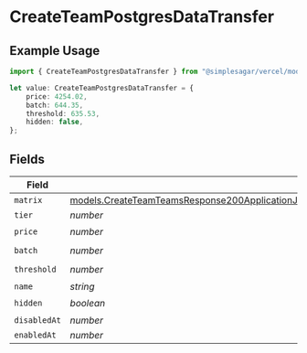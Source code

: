 # CreateTeamPostgresDataTransfer

## Example Usage

```typescript
import { CreateTeamPostgresDataTransfer } from "@simplesagar/vercel/models/createteamop.js";

let value: CreateTeamPostgresDataTransfer = {
    price: 4254.02,
    batch: 644.35,
    threshold: 635.53,
    hidden: false,
};
```

## Fields

| Field                                                                                                                                                                                                                        | Type                                                                                                                                                                                                                         | Required                                                                                                                                                                                                                     | Description                                                                                                                                                                                                                  |
| ---------------------------------------------------------------------------------------------------------------------------------------------------------------------------------------------------------------------------- | ---------------------------------------------------------------------------------------------------------------------------------------------------------------------------------------------------------------------------- | ---------------------------------------------------------------------------------------------------------------------------------------------------------------------------------------------------------------------------- | ---------------------------------------------------------------------------------------------------------------------------------------------------------------------------------------------------------------------------- |
| `matrix`                                                                                                                                                                                                                     | [models.CreateTeamTeamsResponse200ApplicationJSONResponseBodyBillingInvoiceItemsPostgresDataTransferMatrix](../models/createteamteamsresponse200applicationjsonresponsebodybillinginvoiceitemspostgresdatatransfermatrix.md) | :heavy_minus_sign:                                                                                                                                                                                                           | N/A                                                                                                                                                                                                                          |
| `tier`                                                                                                                                                                                                                       | *number*                                                                                                                                                                                                                     | :heavy_minus_sign:                                                                                                                                                                                                           | N/A                                                                                                                                                                                                                          |
| `price`                                                                                                                                                                                                                      | *number*                                                                                                                                                                                                                     | :heavy_check_mark:                                                                                                                                                                                                           | N/A                                                                                                                                                                                                                          |
| `batch`                                                                                                                                                                                                                      | *number*                                                                                                                                                                                                                     | :heavy_check_mark:                                                                                                                                                                                                           | N/A                                                                                                                                                                                                                          |
| `threshold`                                                                                                                                                                                                                  | *number*                                                                                                                                                                                                                     | :heavy_check_mark:                                                                                                                                                                                                           | N/A                                                                                                                                                                                                                          |
| `name`                                                                                                                                                                                                                       | *string*                                                                                                                                                                                                                     | :heavy_minus_sign:                                                                                                                                                                                                           | N/A                                                                                                                                                                                                                          |
| `hidden`                                                                                                                                                                                                                     | *boolean*                                                                                                                                                                                                                    | :heavy_check_mark:                                                                                                                                                                                                           | N/A                                                                                                                                                                                                                          |
| `disabledAt`                                                                                                                                                                                                                 | *number*                                                                                                                                                                                                                     | :heavy_minus_sign:                                                                                                                                                                                                           | N/A                                                                                                                                                                                                                          |
| `enabledAt`                                                                                                                                                                                                                  | *number*                                                                                                                                                                                                                     | :heavy_minus_sign:                                                                                                                                                                                                           | N/A                                                                                                                                                                                                                          |